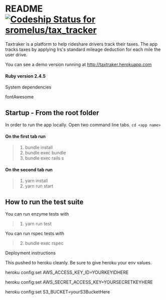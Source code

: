 # README [![Codeship Status for sromelus/tax_tracker](https://app.codeship.com/projects/42548430-519e-0137-a957-1698be22a756/status?branch=master)](https://app.codeship.com/projects/340131)

Taxtraker is a platform to help rideshare drivers track their taxes. The app tracks taxes by applying Irs's standard mileage deduction for each mile the user drive.

You can see a demo version running at http://taxtraker.herokuapp.com

####  Ruby version 2.4.5

System dependencies

fontAwesome

## Startup - From the root folder
In order to run the app locally. Open two command line tabs.
`cd <app name>`

#### On the first tab run
>1. bundle install
>2. bundle exec bundle
>2. bundle exec rails s

#### On the second tab run
>1. yarn install
>1. yarn run start

## How to run the test suite

You can run enzyme tests with

> 1. yarn run test

You can run rspec tests with

> 2. bundle exec rspec

Deployment instructions

This pushed to heroku cleanly. Be sure to give heroku your env values.

heroku config:set AWS_ACCESS_KEY_ID=YOURKEYIDHERE

heroku config:set AWS_SECRET_ACCESS_KEY=YOURSECRETKEYHERE

heroku config:set S3_BUCKET=yourS3BucketHere
